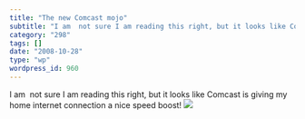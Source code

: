 ```yaml
---
title: "The new Comcast mojo"
subtitle: "I am  not sure I am reading this right, but it looks like Comcast is giving my home internet connect..."
category: "298"
tags: []
date: "2008-10-28"
type: "wp"
wordpress_id: 960
---
```

I am  not sure I am reading this right, but it looks like Comcast is giving my home internet connection a nice speed boost!
![](https://i0.wp.com/s3.media.squarespace.com/production/1075723/12829350/wp-content/uploads/imagewell//comcastmojo.jpg?w=584)
